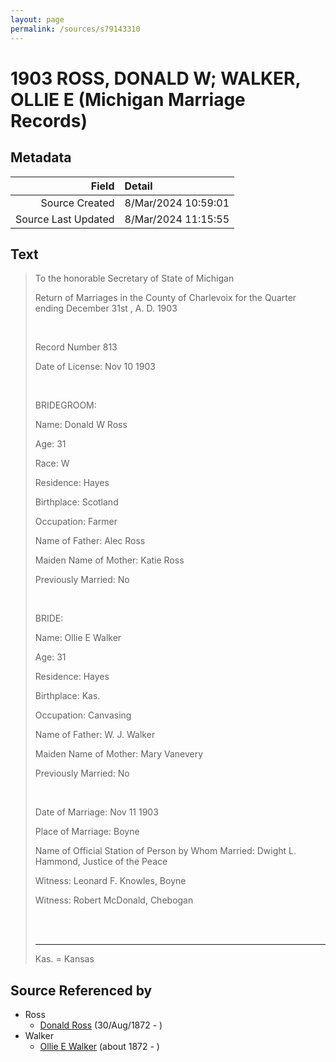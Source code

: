 ```yaml
---
layout: page
permalink: /sources/s79143310
---
```


# 1903 ROSS, DONALD W; WALKER, OLLIE E (Michigan Marriage Records)

## Metadata

Field | Detail
---:|:---
Source Created | 8/Mar/2024 10:59:01
Source Last Updated | 8/Mar/2024 11:15:55

## Text

> To the honorable Secretary of State of Michigan
>
> Return of Marriages in the County of Charlevoix for the Quarter ending December 31st , A. D. 1903
>
> <br/>
>
> Record Number 813
>
> Date of License: Nov 10 1903
>
> <br/>
>
> BRIDEGROOM:
>
> Name: Donald W Ross
>
> Age: 31
>
> Race: W
>
> Residence: Hayes
>
> Birthplace: Scotland
>
> Occupation: Farmer
>
> Name of Father: Alec Ross
>
> Maiden Name of Mother: Katie Ross
>
> Previously Married: No
>
> <br/>
>
> BRIDE:
>
> Name: Ollie E Walker
>
> Age: 31
>
> Residence: Hayes
>
> Birthplace: Kas.
>
> Occupation: Canvasing
>
> Name of Father: W. J. Walker
>
> Maiden Name of Mother: Mary Vanevery
>
> Previously Married: No
>
> <br/>
>
> Date of Marriage: Nov 11 1903
>
> Place of Marriage: Boyne
>
> Name of Official Station of Person by Whom Married: Dwight L. Hammond, Justice of the Peace
>
> Witness: Leonard F. Knowles, Boyne
>
> Witness: Robert McDonald, Chebogan
>
> <br/>
>
> <br/>
>
> ---
>
> Kas.  = Kansas
>

## Source Referenced by

* Ross
  * [Donald Ross](../people/@4496220@-donald-ross-b1872-8-30-d.md) (30/Aug/1872 - )
* Walker
  * [Ollie E Walker](../people/@42365832@-ollie-e-walker-b1872-d.md) (about 1872 - )
